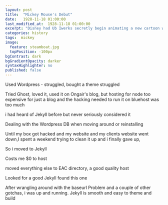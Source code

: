 ```yaml
---
layout: post
title:  "Mickey Mouse's Debut"
date:   1928-11-18 01:00:00
last_modified_at:  1928-11-18 01:00:00
excerpt: "Disney had Ub Iwerks secretly begin animating a new cartoon while still under contract with Universal..."
categories: history
tags:  mickey
image:
  feature: steamboat.jpg
  topPosition: -100px
bgContrast: dark
bgGradientOpacity: darker
syntaxHighlighter: no
published: false
---
```



Used Wordpress - struggled, bought a theme struggled

Tried Ghost, loved it, used it on Ongair's blog, but hosting for node too expensive for just a blog and the hacking needed to run it on bluehost was too much

i had heard of Jekyll before but never seriously considered it

Dealing with the Wordpress DB when moving around or reinstalling

Until my box got hacked and my website and my clients website went down,I spent a weekend trying to clean it up and i finally gave up,

So i moved to Jekyll

Costs me $0 to host

moved everything else to EAC directory, a good quality host

Looked for a good Jekyll found this one

After wrangling around with the
	baseurl
Problem and a couple of other gotchas, i was up and running. Jekyll is smooth and easy to theme and build

